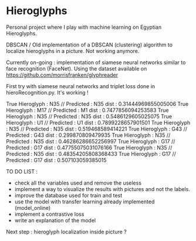 # Hieroglyphs

Personal project where I play with machine learning on Egyptian Hieroglyphs.

DBSCAN / Old implementation of a DBSCAN (clustering) algorithm to localize hieroglyphs in a picture. Not working anymore.

Currently on-going : implementation of siamese neural networks similar to face recognition (FaceNet). Using the dataset
available on https://github.com/morrisfranken/glyphreader

First try with siamese neural networks and triplet loss done in hieroRecognition.py. It's working ! 

True Hieroglyph :  N35 // Predicted :  N35 dist :  0.31444969855005006
True Hieroglyph :  M17 // Predicted :  M1 dist :  0.7477856094253583
True Hieroglyph :  N35 // Predicted :  N35 dist :  0.5486129605025075
True Hieroglyph :  U1 // Predicted :  U1 dist :  0.7899228657901501
True Hieroglyph :  N35 // Predicted :  N35 dist :  0.519468589414221
True Hieroglyph :  G43 // Predicted :  G43 dist :  0.299870809479935
True Hieroglyph :  N35 // Predicted :  N35 dist :  0.46286286652256997
True Hieroglyph :  G17 // Predicted :  G17 dist :  0.47755075031076166
True Hieroglyph :  N35 // Predicted :  N35 dist :  0.48354205808368433
True Hieroglyph :  G17 // Predicted :  G17 dist :  0.507103059385015

TO DO LIST : 
- check all the variables used and remove the useless
- implement a way to visualize the results with pictures and not the labels.
- improve the database used for train and test
- use the model with transfer learning already implemented (model_online)
- implement a contrastive loss
- write an explanation of the model 

Next step : hieroglyph localization inside picture ? 
